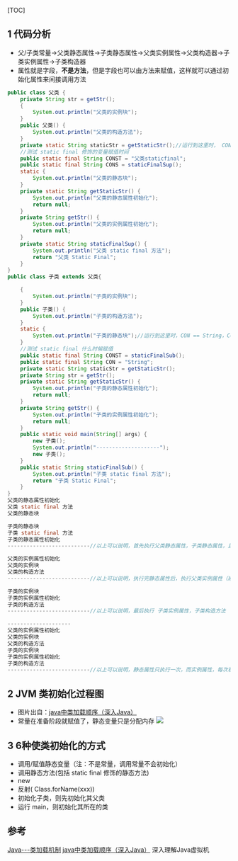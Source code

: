 [TOC]

## 1 代码分析
- 父/子类常量->父类静态属性->子类静态属性->父类实例属性->父类构造器->子类实例属性->子类构造器
- 属性就是字段，**不是方法**，但是字段也可以由方法来赋值，这样就可以通过初始化属性来间接调用方法
```java
public class 父类 {
    private String str = getStr();
    {
        System.out.println("父类的实例块");
    }
    public 父类() {
        System.out.println("父类的构造方法");
    }
    private static String staticStr = getStaticStr();//运行到这里时， CONST == "父类staticfinal"，CONS == null：说明 static final 修饰的常量，在类初始化之前就已赋值(准确的是在准备阶段)，修饰的方法和普通的 static 修饰赋值时间一样！
    //测试 static final 修饰的变量赋值时间
    public static final String CONST = "父类staticfinal";
    public static final String CONS = staticFinalSup();
    static {
        System.out.println("父类的静态块");
    }
    private static String getStaticStr() {
        System.out.println("父类的静态属性初始化");
        return null;
    }
    private String getStr() {
        System.out.println("父类的实例属性初始化");
        return null;
    }
    private static String staticFinalSup() {
        System.out.println("父类 static final 方法");
        return "父类 Static Final";
    }
}
public class 子类 extends 父类{

    {
        System.out.println("子类的实例块");
    }
    public 子类() {
        System.out.println("子类的构造方法");
    }
    static {
        System.out.println("子类的静态块");//运行到这里时，CON == String，CONST == null，也说明了父类一样的问题
    }
    //测试 static final 什么时候赋值
    public static final String CONST = staticFinalSub();
    public static final String CON = "String";
    private static String staticStr = getStaticStr();
    private String str = getStr();
    private static String getStaticStr() {
        System.out.println("子类的静态属性初始化");
        return null;
    }
    private String getStr() {
        System.out.println("子类的实例属性初始化");
        return null;
    }
    public static void main(String[] args) {
        new 子类();
        System.out.println("--------------------");
        new 子类();
    }
    public static String staticFinalSub() {
        System.out.println("子类 static final 方法");
        return "子类 Static Final";
    }
}
父类的静态属性初始化
父类 static final 方法
父类的静态块

子类的静态块
子类 static final 方法
子类的静态属性初始化
--------------------------//以上可以说明，首先执行父类静态属性，子类静态属性，且静态属性的执行顺序和声明顺序一样。并且 static final 修饰的方法和普通的 static 修饰的方法的执行时间是同一类

父类的实例属性初始化
父类的实例块
父类的构造方法
--------------------------//以上可以说明，执行完静态属性后，执行父类实例属性（顺序也是声明顺序），最后执行构造方法

子类的实例块
子类的实例属性初始化
子类的构造方法
--------------------------//以上可以说明，最后执行 子类实例属性，子类构造方法

--------------------
父类的实例属性初始化
父类的实例块
父类的构造方法
子类的实例块
子类的实例属性初始化
子类的构造方法
--------------------------//以上可以说明，静态属性只执行一次，而实例属性，每次初始化都要执行一次！
```
## 2 JVM 类初始化过程图
- 图片出自：[java中类加载顺序（深入Java）](https://www.cnblogs.com/Fang3s/p/3970783.html)
- 常量在准备阶段就赋值了，静态变量只是分配内存
![](https://img-blog.csdnimg.cn/20190602095205214.jpg?x-oss-process=image/watermark,type_ZmFuZ3poZW5naGVpdGk,shadow_10,text_aHR0cHM6Ly9ibG9nLmNzZG4ubmV0L2thbmdzYTk5OA==,size_16,color_FFFFFF,t_70)
## 3 6种使类初始化的方式
- 调用/赋值静态变量（注：不是常量，调用常量不会初始化）
- 调用静态方法(包括 static final 修饰的静态方法)
- new 
- 反射( Class.forName(xxx))
- 初始化子类，则先初始化其父类
- 运行 main，则初始化其所在的类

## 参考
[Java---类加载机制](https://www.cnblogs.com/chihirotan/p/6043442.html)
[java中类加载顺序（深入Java）](https://www.cnblogs.com/Fang3s/p/3970783.html)
深入理解Java虚拟机
